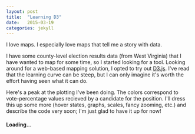 ```yaml
---
layout: post
title:  "Learning D3"
date:   2015-03-19
categories: jekyll
---
```


I love maps. I especially love maps that tell me a story with data.

I have some county-level election results data (from West Virginia) that I have wanted to map for some time, so I started looking for a tool.
Looking around for a web-based mapping solution, I opted to try out [D3.js][d3-site]. I've read that the learning curve can be steep, but I can only imagine it's worth the effort having seen what it can do. 

Here's a peak at the plotting I've been doing. The colors correspond to vote-percentage values recieved by a candidate for the position. I'll dress this up some more (hover states, graphs, scales, fancy zooming, etc.) and describe the code very soon; I'm just glad to have it up for now!

<script src="http://d3js.org/d3.v3.min.js"></script>
<script src="http://d3js.org/colorbrewer.v1.min.js"></script>
<script src="http://d3js.org/queue.v1.min.js"></script>

<script>

var width = 600,
    height = 600;

var percByCounty = d3.map();

//Define map projection
var projection = d3.geo.albers()
.translate([250,300])
.scale(8000)
.rotate([80.6531,0])
.center([0,38.7214]);

//Define path generator
var path = d3.geo.path().projection(projection);

var color = d3.scale.quantize()
    .range(colorbrewer.YlOrRd[9])
    .domain([0.005, 0.05]);

queue()
  .defer(d3.json, "/assets/d3/WVcounty.geojson")
  .defer(d3.csv, "/assets/d3/Moran12.csv", 
          function(d) { 
            percByCounty.set(d.CountyName, +d.Percentage); 
          }
        )
  .await(makeMyMap);

function makeMyMap(error, counties) {

  // remove the loading text
  d3.select('.loading').remove();

  //Create svg element in which to plot map
  var svg = d3.select("div#map")
    .append("svg")
    .attr("width", width)
    .attr("height", height);

  //Bind data and create one path per GeoJSON feature
  var plotter = svg.selectAll("path")
    .data(counties.features)
    .enter()
    .append("path")
    .attr("d", path)
    .style("stroke", "black")
    .style("fill", function(d) {
        // Get data value
        var value = percByCounty.get(d.properties.NAME);
        
        if (value) {
          //If value exists…
          return color(value);
        } else {
          //If value is undefined…
          return "#aaa";
        }
      });

};

</script>

<div id="map">
  <h4 class="loading">Loading...</h4>
</div>

[d3-site]:      http://d3js.org/